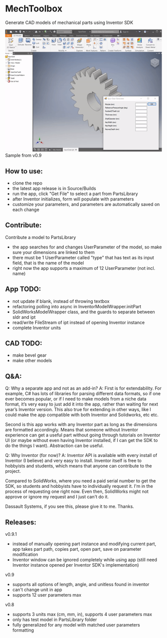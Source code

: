# MechToolbox
Generate CAD models of mechanical parts using Inventor SDK

![](Media/sample.gif)
Sample from v0.9

## How to use:
- clone the repo
- the latest app release is in Source/Builds
- run the app, click "Get File" to select a part from PartsLibrary
- after Inventor initializes, form will populate with parameters
- customize your parameters, and parameters are automatically saved on each change

## Contribute:
Contribute a model to PartsLibrary
- the app searches for and changes UserParameter of the model, so make sure your dimensions are linked to them
- there must be 1 UserParameter called "type" that has text as its input field, that is the name of the model
- right now the app supports a maximum of 12 UserParameter (not incl. name) 

## App TODO:
- not update if blank, instead of throwing textbox
- refactoring polling into async in InventorModelWrapper.initPart
- SolidWorksModelWrapper class, and the guards to separate between sldr and ipt
- read/write FileStream of ipt instead of opening Inventor instance
- complete Inventor units

## CAD TODO:
- make bevel gear
- make other models

## Q&A:
Q: Why a separate app and not as an add-in?
A: 
First is for extendability. For example, C# has lots of libraries for parsing different data formats, so if one ever becomes popular, or if I need to make models from a niche data format, it’s very easy to just add it into the app, rather than waiting for next year’s Inventor version. This also true for extending in other ways, like I could make the app compatible with both Inventor and Solidworks, etc etc.

Second is this app works with any Inventor part as long as the dimensions are formatted accordingly. Means that someone without Inventor experience can get a useful part without going through tutorials on Inventor UI (or maybe without even having Inventor installed, if I can get the SDK to do the things I want). Abstraction can be useful.

Q: Why Inventor (for now)?
A: 
Inventor API is available with every install of Inventor (I believe) and very easy to install. Inventor itself is free to hobbyists and students, which means that anyone can contribute to the project.

Compared to SolidWorks, where you need a paid serial number to get the SDK, so students and hobbyists have to individually request it. I'm in the process of requesting one right now. Even then, SolidWorks might not approve or ignore my request and I just can't do it.

Dassault Systems, if you see this, please give it to me. Thanks.

## Releases:
v0.9.1
- instead of manually opening part instance and modifying current part, app takes part path, copies part, open part, save on parameter modification
- Inventor window can be ignored completely while using app (still need Inventor instance opened per Inventor SDK's implementation)

v0.9
- supports all options of length, angle, and unitless found in inventor
- can't change unit in app
- supports 12 user parameters max

v0.8
- supports 3 units max (cm, mm, in), supports 4 user parameters max
- only has test model in PartsLibrary folder
- fully generalized for any model with matched user parameters formatting